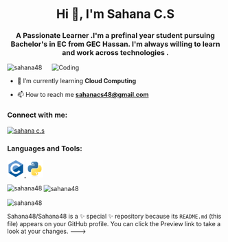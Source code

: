 <h1 align="center">Hi 👋, I'm Sahana C.S</h1>
<h3 align="center">A Passionate Learner .I'm a prefinal year student pursuing Bachelor's in EC from GEC Hassan. I'm always willing to learn and work across technologies .</h3>
<img align="right" alt="Coding" width="400" src="https://image.freepik.com/free-vector/business-woman-clerk-working-office-desk_3446-679.jpg">

<p align="left"> <img src="https://komarev.com/ghpvc/?username=sahana48&label=Profile%20views&color=0e75b6&style=flat" alt="sahana48" /> </p>

- 🌱 I’m currently learning **Cloud Computing**

- 📫 How to reach me **sahanacs48@gmail.com**

<h3 align="left">Connect with me:</h3>
<p align="left">
<a href="https://linkedin.com/in/sahana c.s" target="blank"><img align="center" src="https://raw.githubusercontent.com/rahuldkjain/github-profile-readme-generator/master/src/images/icons/Social/linked-in-alt.svg" alt="sahana c.s" height="30" width="40" /></a>

</p>

<h3 align="left">Languages and Tools:</h3>
<p  height="40"/> </a> <a href="https://www.cprogramming.com/" target="_blank" rel="noreferrer"> <img src="https://raw.githubusercontent.com/devicons/devicon/master/icons/c/c-original.svg" alt="c" width="40" height="40"/> </a> <a href="https://www.python.org" target="_blank" rel="noreferrer"> <img src="https://raw.githubusercontent.com/devicons/devicon/master/icons/python/python-original.svg" alt="python" width="40" height="40"/> </a> </p>

<p><img align="left" src="https://github-readme-stats.vercel.app/api/top-langs?username=sahana48&show_icons=true&locale=en&layout=compact" alt="sahana48" /></p>

<p>&nbsp;<img align="center" src="https://github-readme-stats.vercel.app/api?username=sahana48&show_icons=true&locale=en" alt="sahana48" /></p>

<p><img align="center" src="https://github-readme-streak-stats.herokuapp.com/?user=sahana48&" alt="sahana48" /></p>

Sahana48/Sahana48 is a ✨ special ✨ repository because its `README.md` (this file) appears on your GitHub profile.
You can click the Preview link to take a look at your changes.
--->

